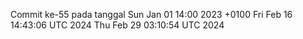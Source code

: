 Commit ke-55 pada tanggal Sun Jan 01 14:00 2023 +0100
Fri Feb 16 14:43:06 UTC 2024
Thu Feb 29 03:10:54 UTC 2024
